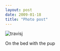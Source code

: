 ```yaml
---
layout: post
date: 2009-01-18
title: "Photo post"
---
```

![travisj](/images/7e53658b400eeef3d14a5b88a7ac7404b0e8b83465e276f65f565b171728d327.jpg)

On the bed with the pup